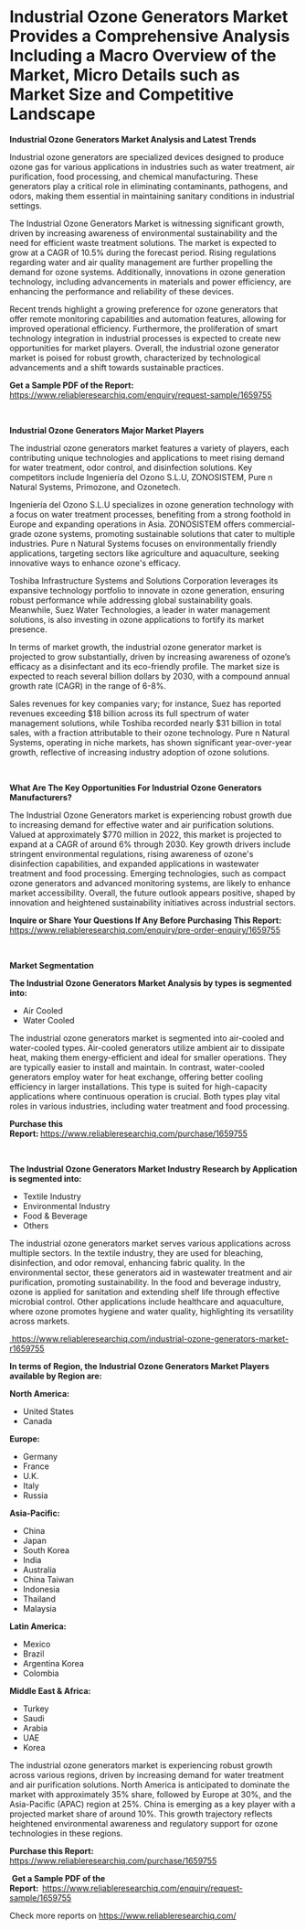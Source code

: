 <p><h1>Industrial Ozone Generators Market Provides a Comprehensive Analysis Including a Macro Overview of the Market, Micro Details such as Market Size and Competitive Landscape</h1></p><p><strong>Industrial Ozone Generators Market Analysis and Latest Trends</strong></p>
<p><p>Industrial ozone generators are specialized devices designed to produce ozone gas for various applications in industries such as water treatment, air purification, food processing, and chemical manufacturing. These generators play a critical role in eliminating contaminants, pathogens, and odors, making them essential in maintaining sanitary conditions in industrial settings.</p><p>The Industrial Ozone Generators Market is witnessing significant growth, driven by increasing awareness of environmental sustainability and the need for efficient waste treatment solutions. The market is expected to grow at a CAGR of 10.5% during the forecast period. Rising regulations regarding water and air quality management are further propelling the demand for ozone systems. Additionally, innovations in ozone generation technology, including advancements in materials and power efficiency, are enhancing the performance and reliability of these devices.</p><p>Recent trends highlight a growing preference for ozone generators that offer remote monitoring capabilities and automation features, allowing for improved operational efficiency. Furthermore, the proliferation of smart technology integration in industrial processes is expected to create new opportunities for market players. Overall, the industrial ozone generator market is poised for robust growth, characterized by technological advancements and a shift towards sustainable practices.</p></p>
<p><strong>Get a Sample PDF of the Report:&nbsp;</strong> <a href="https://www.reliableresearchiq.com/enquiry/request-sample/1659755?utm_campaign=2101&utm_medium=2&utm_source=Github&utm_content=ia&utm_term=17022025&utm_id=industrial-ozone-generators">https://www.reliableresearchiq.com/enquiry/request-sample/1659755</a></p>
<p>&nbsp;</p>
<p><strong>Industrial Ozone Generators Major Market Players</strong></p>
<p><p>The industrial ozone generators market features a variety of players, each contributing unique technologies and applications to meet rising demand for water treatment, odor control, and disinfection solutions. Key competitors include Ingeniería del Ozono S.L.U, ZONOSISTEM, Pure n Natural Systems, Primozone, and Ozonetech.</p><p>Ingeniería del Ozono S.L.U specializes in ozone generation technology with a focus on water treatment processes, benefiting from a strong foothold in Europe and expanding operations in Asia. ZONOSISTEM offers commercial-grade ozone systems, promoting sustainable solutions that cater to multiple industries. Pure n Natural Systems focuses on environmentally friendly applications, targeting sectors like agriculture and aquaculture, seeking innovative ways to enhance ozone's efficacy.</p><p>Toshiba Infrastructure Systems and Solutions Corporation leverages its expansive technology portfolio to innovate in ozone generation, ensuring robust performance while addressing global sustainability goals. Meanwhile, Suez Water Technologies, a leader in water management solutions, is also investing in ozone applications to fortify its market presence.</p><p>In terms of market growth, the industrial ozone generator market is projected to grow substantially, driven by increasing awareness of ozone’s efficacy as a disinfectant and its eco-friendly profile. The market size is expected to reach several billion dollars by 2030, with a compound annual growth rate (CAGR) in the range of 6-8%.</p><p>Sales revenues for key companies vary; for instance, Suez has reported revenues exceeding $18 billion across its full spectrum of water management solutions, while Toshiba recorded nearly $31 billion in total sales, with a fraction attributable to their ozone technology. Pure n Natural Systems, operating in niche markets, has shown significant year-over-year growth, reflective of increasing industry adoption of ozone solutions.</p></p>
<p>&nbsp;</p>
<p><strong>What Are The Key Opportunities For Industrial Ozone Generators Manufacturers?</strong></p>
<p><p>The Industrial Ozone Generators market is experiencing robust growth due to increasing demand for effective water and air purification solutions. Valued at approximately $770 million in 2022, this market is projected to expand at a CAGR of around 6% through 2030. Key growth drivers include stringent environmental regulations, rising awareness of ozone's disinfection capabilities, and expanded applications in wastewater treatment and food processing. Emerging technologies, such as compact ozone generators and advanced monitoring systems, are likely to enhance market accessibility. Overall, the future outlook appears positive, shaped by innovation and heightened sustainability initiatives across industrial sectors.</p></p>
<p><strong>Inquire or Share Your Questions If Any Before Purchasing This Report:</strong> <a href="https://www.reliableresearchiq.com/enquiry/pre-order-enquiry/1659755?utm_campaign=2101&utm_medium=2&utm_source=Github&utm_content=ia&utm_term=17022025&utm_id=industrial-ozone-generators">https://www.reliableresearchiq.com/enquiry/pre-order-enquiry/1659755</a></p>
<p>&nbsp;</p>
<p><strong>Market Segmentation</strong></p>
<p><strong>The Industrial Ozone Generators Market Analysis by types is segmented into:</strong></p>
<p><ul><li>Air Cooled</li><li>Water Cooled</li></ul></p>
<p><p>The industrial ozone generators market is segmented into air-cooled and water-cooled types. Air-cooled generators utilize ambient air to dissipate heat, making them energy-efficient and ideal for smaller operations. They are typically easier to install and maintain. In contrast, water-cooled generators employ water for heat exchange, offering better cooling efficiency in larger installations. This type is suited for high-capacity applications where continuous operation is crucial. Both types play vital roles in various industries, including water treatment and food processing.</p></p>
<p><strong>Purchase this Report:&nbsp;</strong><a href="https://www.reliableresearchiq.com/purchase/1659755?utm_campaign=2101&utm_medium=2&utm_source=Github&utm_content=ia&utm_term=17022025&utm_id=industrial-ozone-generators">https://www.reliableresearchiq.com/purchase/1659755</a></p>
<p>&nbsp;</p>
<p><strong>The Industrial Ozone Generators Market Industry Research by Application is segmented into:</strong></p>
<p><ul><li>Textile Industry</li><li>Environmental Industry</li><li>Food & Beverage</li><li>Others</li></ul></p>
<p><p>The industrial ozone generators market serves various applications across multiple sectors. In the textile industry, they are used for bleaching, disinfection, and odor removal, enhancing fabric quality. In the environmental sector, these generators aid in wastewater treatment and air purification, promoting sustainability. In the food and beverage industry, ozone is applied for sanitation and extending shelf life through effective microbial control. Other applications include healthcare and aquaculture, where ozone promotes hygiene and water quality, highlighting its versatility across markets.</p></p>
<p><a href="https://www.reliableresearchiq.com/industrial-ozone-generators-market-r1659755?utm_campaign=2101&utm_medium=2&utm_source=Github&utm_content=ia&utm_term=17022025&utm_id=industrial-ozone-generators">&nbsp;https://www.reliableresearchiq.com/industrial-ozone-generators-market-r1659755</a></p>
<p><strong>In terms of Region, the Industrial Ozone Generators Market Players available by Region are:</strong></p>
<p>
    <p> <strong> North America: </strong>
        <ul>
            <li>United States</li>
            <li>Canada</li>
        </ul>
        </p> 
    <p> <strong> Europe: </strong>
        <ul>
            <li>Germany</li>
            <li>France</li>
            <li>U.K.</li>
            <li>Italy</li>
            <li>Russia</li>
        </ul>
        </p> 
    <p> <strong> Asia-Pacific: </strong>
        <ul>
            <li>China</li>
            <li>Japan</li>
            <li>South Korea</li>
            <li>India</li>
            <li>Australia</li>
            <li>China Taiwan</li>
            <li>Indonesia</li>
            <li>Thailand</li>
            <li>Malaysia</li>
        </ul>
        </p> 
    <p> <strong> Latin America: </strong>
        <ul>
            <li>Mexico</li>
            <li>Brazil</li>
            <li>Argentina Korea</li>
            <li>Colombia</li>
        </ul>
        </p> 
    <p> <strong> Middle East & Africa: </strong>
        <ul>
            <li>Turkey</li>
            <li>Saudi</li>
            <li>Arabia</li>
            <li>UAE</li>
            <li>Korea</li>
        </ul>
    </p>
    </p>
<p><p>The industrial ozone generators market is experiencing robust growth across various regions, driven by increasing demand for water treatment and air purification solutions. North America is anticipated to dominate the market with approximately 35% share, followed by Europe at 30%, and the Asia-Pacific (APAC) region at 25%. China is emerging as a key player with a projected market share of around 10%. This growth trajectory reflects heightened environmental awareness and regulatory support for ozone technologies in these regions.</p></p>
<p><strong>Purchase this Report: </strong><a href="https://www.reliableresearchiq.com/purchase/1659755?utm_campaign=2101&utm_medium=2&utm_source=Github&utm_content=ia&utm_term=17022025&utm_id=industrial-ozone-generators">https://www.reliableresearchiq.com/purchase/1659755</a></p>
<p>&nbsp;<strong>Get a Sample PDF of the Report:&nbsp;&nbsp;</strong><a href="https://www.reliableresearchiq.com/enquiry/request-sample/1659755?utm_campaign=2101&utm_medium=2&utm_source=Github&utm_content=ia&utm_term=17022025&utm_id=industrial-ozone-generators">https://www.reliableresearchiq.com/enquiry/request-sample/1659755</a></p>
<p><strong></strong></p>
<p>Check more reports on <a href="https://www.reliableresearchiq.com/?utm_campaign=2101&utm_medium=2&utm_source=Github&utm_content=ia&utm_term=17022025&utm_id=industrial-ozone-generators">https://www.reliableresearchiq.com/</a></p>